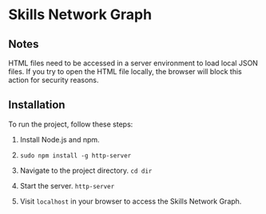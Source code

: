 # Skills Network Graph

## Notes

HTML files need to be accessed in a server environment to load local JSON files. If you try to open the HTML file locally, the browser will block this action for security reasons.

## Installation

To run the project, follow these steps:

1. Install Node.js and npm.

2. `sudo npm install -g http-server`
3. Navigate to the project directory. `cd dir`
4. Start the server.  `http-server`
5. Visit `localhost` in your browser to access the Skills Network Graph.
